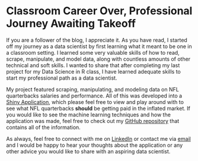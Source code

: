 # Classroom Career Over, Professional Journey Awaiting Takeoff

If you are a follower of the blog, I appreciate it. As you have read, I started off my journey as a data scientist by first learning what it meant to be one in a classroom setting. I learned some very valuable skills of how to read, scrape, manipulate, and model data, along with countless amounts of other technical and soft skills. I wanted to share that after completing my last project for my Data Science in R class, I have learned adequate skills to start my professional path as a data scientist. 

My project featured scraping, manipulating, and modeling data on NFL quarterbacks salaries and performance. All of this was developed into a [Shiny Application](https://3foak4-eric-warren.shinyapps.io/Predicting_NFL_QBs_Salaries_by_Performance/), which please feel free to view and play around with to see what NFL quarterbacks **should** be getting paid in the inflated market. If you would like to see the machine learning techniques and how the application was made, feel free to check out my [GitHub repository](https://github.com/ericwarren9/ST-558-Project-4) that contains all of the information.

As always, feel free to connect with me on [LinkedIn](https://www.linkedin.com/in/eric-warren-960037203/) or contact me via [email](mailto:ericwarren09@yahoo.com) and I would be happy to hear your thoughts about the application or any other advice you would like to share with an aspiring data scientist.
